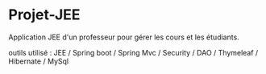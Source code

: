 # Projet-JEE
Application JEE d'un professeur pour gérer les cours et les étudiants.

outils utilisé : 
JEE / Spring boot / Spring Mvc / Security / DAO / Thymeleaf / Hibernate / MySql
